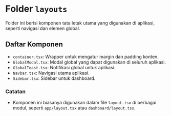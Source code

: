 # Folder `layouts`

Folder ini berisi komponen tata letak utama yang digunakan di aplikasi, seperti navigasi dan elemen global.

## Daftar Komponen

- `container.tsx`: Wrapper untuk mengatur margin dan padding konten.
- `GlobalModal.tsx`: Modal global yang dapat digunakan di seluruh aplikasi.
- `GlobalToast.tsx`: Notifikasi global untuk aplikasi.
- `Navbar.tsx`: Navigasi utama aplikasi.
- `Sidebar.tsx`: Sidebar untuk dashboard.

### Catatan

- Komponen ini biasanya digunakan dalam file `layout.tsx` di berbagai modul, seperti `app/layout.tsx` atau `dashboard/layout.tsx`.
